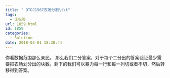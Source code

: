 ```yaml
---
title: " DTOJ1567农场分割\t\t"
tags:
  - 无标签
url: 1859.html
id: 1859
categories:
  - Solution
date: 2018-05-01 18:38:44
---
```


你看数据范围那么亲民。 那么我们二分答案，对于每个二分出的答案验证最少需要把农场划分出的块数。剩下的我们可以暴力每一行和每一列切或者不切，然后转移得到答案。